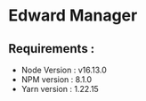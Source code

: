 # Edward Manager

## Requirements : 

- Node Version : v16.13.0
- NPM version : 8.1.0
- Yarn version : 1.22.15
